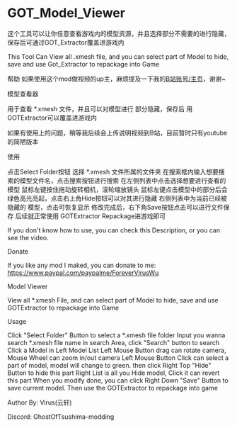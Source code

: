 # GOT_Model_Viewer
这个工具可以让你任意查看游戏内的模型资源，并且选择部分不需要的进行隐藏，保存后可通过GOT_Extractor覆盖进游戏内

This Tool Can View all .xmesh file, and you can select part of Model to hide, save and use Got_Extractor to repackage into Game

帮助
如果使用这个mod做视频的up主，麻烦提及一下我的[B站账号/主页](https://space.bilibili.com/8729996)，谢谢~

模型查看器

用于查看 *.xmesh 文件，并且可以对模型进行 部分隐藏，保存后 用GOTExtractor可以覆盖进游戏内

如果有使用上的问题，稍等我后续会上传说明视频到B站，目前暂时只有youtube的简陋版本

使用

点击Select Folder按钮 选择 *.xmesh 文件所属的文件夹
在搜索框内输入想要搜索的模型文件名，点击搜索按钮进行搜索
在左侧列表中点击选择想要进行查看的模型
鼠标左键按住拖动旋转相机，滚轮缩放镜头
鼠标左键点击模型中的部分后会绿色高光亮起，点击右上角Hide按钮可以对其进行隐藏
右侧列表中为当前已经被隐藏的 模型，点击可恢复显示
修改完成后，右下角Save按钮点击可以进行文件保存
后续就正常使用 GOTExtractor Repackage进游戏即可

If you don't know how to use, you can check this Description, or you can see the video.

Donate

If you like any mod I maked, you can donate to me:
https://www.paypal.com/paypalme/ForeverVirusWu

Model Viewer

View all *.xmesh File, and can select part of Model to hide, save and use GOTExtractor to repackage into Game

Usage

Click "Select Folder" Button to select a *.xmesh file folder
Input you wanna search *.xmesh file name in search Area, click "Search" button to search
Click a Model in Left Model List
Left Mouse Button drag can rotate camera, Mouse Wheel can zoom in/out camera
Left Mouse Button Click can select a part of model, model will change to green.  then click Right Top "Hide" Button to hide this part
Right List is all you Hide model, Click it can revert this part
When you modify done, you can click Right Down "Save" Button to save current model.
Then use the GOTExtractor to repackage into game

Author By: Virus(云轩)

Discord: GhostOfTsushima-modding
